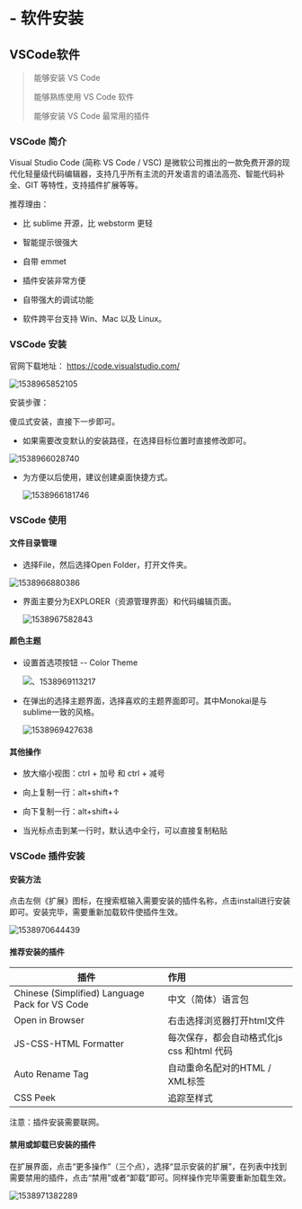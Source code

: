 #  - 软件安装

## VSCode软件

> ​	能够安装 VS Code
>
> ​	能够熟练使用 VS Code 软件
>
> ​	能够安装 VS Code 最常用的插件

### VSCode 简介

Visual Studio Code (简称 VS Code / VSC) 是微软公司推出的一款免费开源的现代化轻量级代码编辑器，支持几乎所有主流的开发语言的语法高亮、智能代码补全、GIT 等特性，支持插件扩展等等。

推荐理由：

- 比 sublime 开源，比 webstorm 更轻

- 智能提示很强大

- 自带 emmet

- 插件安装非常方便

- 自带强大的调试功能

- 软件跨平台支持 Win、Mac 以及 Linux。

### VSCode 安装

官网下载地址： <https://code.visualstudio.com/>

![1538965852105](\1538965852105.png)

安装步骤：

傻瓜式安装，直接下一步即可。

- 如果需要改变默认的安装路径，在选择目标位置时直接修改即可。

![1538966028740](C:\Users\SuperHan\AppData\Roaming\Typora\typora-user-images\1538966028740.png)

- 为方便以后使用，建议创建桌面快捷方式。

  ![1538966181746](C:\Users\SuperHan\AppData\Roaming\Typora\typora-user-images\1538966181746.png)


### VSCode 使用

#### 文件目录管理

- 选择File，然后选择Open Folder，打开文件夹。

![1538966880386](C:\Users\SuperHan\AppData\Roaming\Typora\typora-user-images\1538966880386.png)

- 界面主要分为EXPLORER（资源管理界面）和代码编辑页面。

  ![1538967582843](C:\Users\SuperHan\AppData\Roaming\Typora\typora-user-images\1538967582843.png)

#### 颜色主题

- 设置首选项按钮 -- Color Theme

  ![、1538969113217](C:\Users\SuperHan\AppData\Roaming\Typora\typora-user-images\1538969113217.png)

- 在弹出的选择主题界面，选择喜欢的主题界面即可。其中Monokai是与sublime一致的风格。

  ![1538969427638](C:\Users\SuperHan\AppData\Roaming\Typora\typora-user-images\1538969427638.png)

#### 其他操作

- 放大缩小视图：ctrl +  加号  和 ctrl +  减号

- 向上复制一行：alt+shift+↑ 

- 向下复制一行：alt+shift+↓ 

- 当光标点击到某一行时，默认选中全行，可以直接复制粘贴

### VSCode 插件安装

#### 安装方法

点击左侧《扩展》图标，在搜索框输入需要安装的插件名称，点击install进行安装即可。安装完毕，需要重新加载软件使插件生效。

![1538970644439](C:\Users\SuperHan\AppData\Roaming\Typora\typora-user-images\1538970644439.png)

#### 推荐安装的插件

| 插件                                       | 作用                           |
| ---------------------------------------- | :--------------------------- |
| Chinese   (Simplified) Language Pack for VS Code | 中文（简体）语言包                    |
| Open   in Browser                        | 右击选择浏览器打开html文件              |
| JS-CSS-HTML   Formatter                  | 每次保存，都会自动格式化js  css 和html 代码 |
| Auto   Rename Tag                        | 自动重命名配对的HTML / XML标签         |
| CSS   Peek                               | 追踪至样式                        |

注意：插件安装需要联网。

#### 禁用或卸载已安装的插件

在扩展界面，点击“更多操作”（三个点），选择“显示安装的扩展”，在列表中找到需要禁用的插件，点击“禁用”或者“卸载”即可。同样操作完毕需要重新加载生效。

![1538971382289](C:\Users\SuperHan\AppData\Roaming\Typora\typora-user-images\1538971382289.png)

